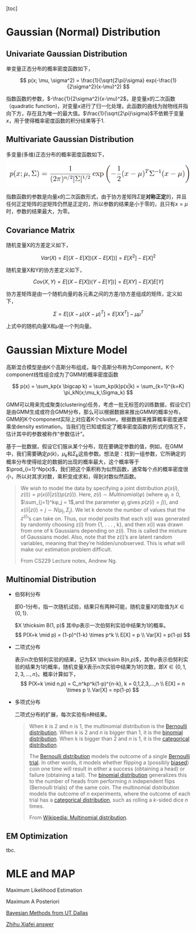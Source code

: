[toc]

# Gaussian (Normal) Distribution

## Univariate Gaussian Distribution

单变量正态分布的概率密度函数如下，

$$
p(x; \mu, \sigma^2) = \frac{1}{\sqrt{2\pi}\sigma} exp(-\frac{1}{2\sigma^2}(x-\mu)^2)
$$

指数函数的参数，$-\frac{1}{2\sigma^2}(x-\mu)^2$，是变量$x$的二次函数（quadratic function)，对变量$x$进行了归一化处理，此函数的曲线为抛物线并指向下方，存在且为唯一的最大值。$\frac{1}{\sqrt{2\pi}\sigma}$不依赖于变量$x$，用于使得概率密度函数的积分结果等于1.

## Multivariate Gaussian Distribution

多变量(多维)正态分布的概率密度函数如下，

<img src="../images/multivariate_gaussian_pdf.PNG" style="zoom:75%;" />

指数函数的参数是向量$x$的二次函数形式，由于协方差矩阵$\Sigma$是**对称正定**的，并且任何正定矩阵的逆矩阵仍然是正定的，所以参数的结果是小于零的，且只有$x=\mu$时，参数的结果最大，为零。

## Covariance Matrix

随机变量X的方差定义如下，

$$
Var(X) = E[(X-E[X])(X-E[X])] = E[X^2] - E[X]^2
$$


随机变量X和Y的协方差定义如下，

$$
Cov(X,Y) = E[(X-E[X])(Y-E[Y])] = E[XY] - E[X]E[Y]
$$


协方差矩阵是由一个随机向量的各元素之间的方差/协方差组成的矩阵，定义如下，

$$
\Sigma = E[(X-\mu)(X-\mu)^T] = E[XX^T] - \mu\mu^T
$$


上式中的随机向量X和$\mu$是一个列向量。



# Gaussian Mixture Model

高斯混合模型是由K个高斯分布组成，每个高斯分布称为Component，K个component线性组合成为了GMM的概率密度函数

$$
p(x) = \sum_kp(x \bigcap k) = \sum_kp(k)p(x|k) = \sum_{k=1}^{k=K} \pi_kN(x;\mu_k,\Sigma_k)
$$


GMM可以用来完成聚类(clustering)任务，考虑一批无标签的训练数据，假设它们是由GMM生成或符合GMM分布，那么可以根据数据来推出GMM的概率分布，GMM的K个component实际上对应着K个cluster。根据数据来推算概率密度通常乘坐density estimation。当我们在已知或假定了概率密度函数的形式的情况下，估计其中的参数被称作“参数估计”。

基于一批数据，假设它们服从某个分布，现在要确定参数的值，例如，在GMM中，我们需要确定$p(k)$，$\mu_k$和$\Sigma_k$这些参数。想法是：找到一组参数，它所确定的概率分布使得给定的数据的出现的概率最大，这个概率等于$\prod_{i=1}^Np(x)$，我们把这个乘积称为似然函数，通常每个点的概率密度很小，所以对其求对数，乘积变成求和，得到对数似然函数。

> We wish to model the data by specifying a joint distribution $p(x(i), z(i)) =p(x(i)|z(i))p(z(i))$. Here, $z(i) ∼ Multinomial(φ)$ (where $φ_j ≥ 0$, $\sum_{j=1}^kφ_j = 1$,and the parameter $φ_j$ gives $p(z(i) = j)$), and $x(i)|z(i) = j ∼ N(µ_j, Σ_j)$. We let k denote the number of values that the $z^{(i)}$’s can take on. Thus, our model posits that each x(i) was generated by randomly choosing z(i) from {1, . . . , k}, and then x(i) was drawn from one of k Gaussians depending on z(i). This is called the mixture of Gaussians model. Also, note that the z(i)’s are latent random variables, meaning that they’re hidden/unobserved. This is what will make our estimation problem difficult.
>
> From CS229 Lecture notes, Andrew Ng.



## Multinomial Distribution

+ 伯努利分布

  即0-1分布，指一次随机试验，结果只有两种可能，随机变量X的取值为$X \in \lbrace 0, 1 \rbrace$.

  $X \thicksim B(1, p)$ 其中$p$表示一次伯努利实验中结果为1的概率。
  $$
  P(X=k \mid p) = (1-p)^{1-k} \times p^k \\
  E[X] = p \\
  Var[X] = p(1-p)
  $$
  

+ 二项式分布

  表示n次伯努利实验的结果，记为$X \thicksim B(n,p)$，其中$p$表示伯努利实验的结果为1的概率，随机变量X表示n次实验中结果为1的次数，即$X \in \lbrace0,1,2,3, ..., n \rbrace$。概率计算如下，
  $$
  P(X=k \mid n,p) = C_n^kp^k(1-p)^{n-k},  k = 0,1,2,3,...,n \\
  E[X] = n \times p \\
  Var[X] = np(1-p)
  $$

+ 多项式分布

  二项式分布的扩展，每次实验有n种结果。

  > When *k* is 2 and *n* is 1, the multinomial distribution is the [Bernoulli distribution](https://en.wikipedia.org/wiki/Bernoulli_distribution). When *k* is 2 and *n* is bigger than 1, it is the [binomial distribution](https://en.wikipedia.org/wiki/Binomial_distribution). When k is bigger than 2 and *n* is 1, it is the [categorical distribution](https://en.wikipedia.org/wiki/Categorical_distribution).
  >
  > The [Bernoulli distribution](https://en.wikipedia.org/wiki/Bernoulli_distribution) models the outcome of a single [Bernoulli trial](https://en.wikipedia.org/wiki/Bernoulli_trial). In other words, it models whether flipping a (possibly [biased](https://en.wikipedia.org/wiki/Fair_coin)) coin one time will result in either a success (obtaining a head) or failure (obtaining a tail). The [binomial distribution](https://en.wikipedia.org/wiki/Binomial_distribution) generalizes this to the number of heads from performing *n* independent flips (Bernoulli trials) of the same coin. The multinomial distribution models the outcome of *n* experiments, where the outcome of each trial has a [categorical distribution](https://en.wikipedia.org/wiki/Categorical_distribution), such as rolling a *k*-sided dice *n* times.
  >
  > From [Wikipedia: Multinomial distribution](https://en.wikipedia.org/wiki/Multinomial_distribution).

  

## EM Optimization

tbc.



# MLE and MAP

Maximum Likelihood Estimation

Maximum A Posteriori

[Bayesian Methods from UT Dallas](https://personal.utdallas.edu/~nrr150130/cs7301/2016fa/lects/Lecture_14_Bayes.pdf)

[Zhihu Xiafei answer](https://www.zhihu.com/search?type=content&q=MAP)

































